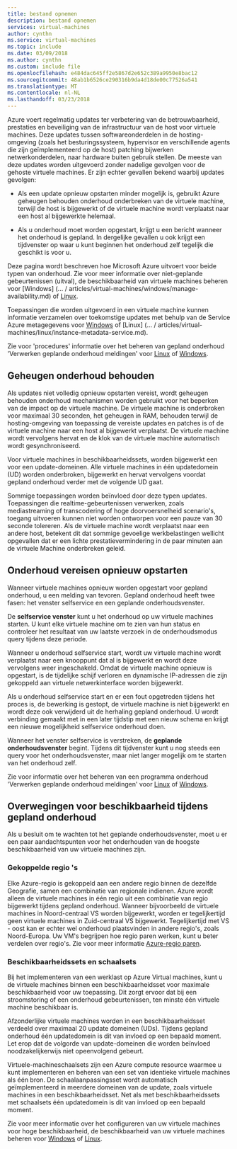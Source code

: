 ```yaml
---
title: bestand opnemen
description: bestand opnemen
services: virtual-machines
author: cynthn
ms.service: virtual-machines
ms.topic: include
ms.date: 03/09/2018
ms.author: cynthn
ms.custom: include file
ms.openlocfilehash: e484dac645ff2e5867d2e652c389a9950e8bac12
ms.sourcegitcommit: 48ab1b6526ce290316b9da4d18de00c77526a541
ms.translationtype: MT
ms.contentlocale: nl-NL
ms.lasthandoff: 03/23/2018
---
```

Azure voert regelmatig updates ter verbetering van de betrouwbaarheid, prestaties en beveiliging van de infrastructuur van de host voor virtuele machines. Deze updates tussen softwareonderdelen in de hosting-omgeving (zoals het besturingssysteem, hypervisor en verschillende agents die zijn geïmplementeerd op de host) patching bijwerken netwerkonderdelen, naar hardware buiten gebruik stellen. De meeste van deze updates worden uitgevoerd zonder nadelige gevolgen voor de gehoste virtuele machines. Er zijn echter gevallen bekend waarbij updates gevolgen:

- Als een update opnieuw opstarten minder mogelijk is, gebruikt Azure geheugen behouden onderhoud onderbreken van de virtuele machine, terwijl de host is bijgewerkt of de virtuele machine wordt verplaatst naar een host al bijgewerkte helemaal.

- Als u onderhoud moet worden opgestart, krijgt u een bericht wanneer het onderhoud is gepland. In dergelijke gevallen u ook krijgt een tijdvenster op waar u kunt beginnen het onderhoud zelf tegelijk die geschikt is voor u.

Deze pagina wordt beschreven hoe Microsoft Azure uitvoert voor beide typen van onderhoud. Zie voor meer informatie over niet-geplande gebeurtenissen (uitval), de beschikbaarheid van virtuele machines beheren voor [Windows] (... / articles/virtual-machines/windows/manage-availability.md) of [Linux](../articles/virtual-machines/linux/manage-availability.md).

Toepassingen die worden uitgevoerd in een virtuele machine kunnen informatie verzamelen over toekomstige updates met behulp van de Service Azure metagegevens voor [Windows](../articles/virtual-machines/windows/instance-metadata-service.md) of [Linux] (... / articles/virtual-machines/linux/instance-metadata-service.md).

Zie voor 'procedures' informatie over het beheren van gepland onderhoud 'Verwerken geplande onderhoud meldingen' voor [Linux](../articles/virtual-machines/linux/maintenance-notifications.md) of [Windows](../articles/virtual-machines/windows/maintenance-notifications.md).

## <a name="memory-preserving-maintenance"></a>Geheugen onderhoud behouden

Als updates niet volledig opnieuw opstarten vereist, wordt geheugen behouden onderhoud mechanismen worden gebruikt voor het beperken van de impact op de virtuele machine. De virtuele machine is onderbroken voor maximaal 30 seconden, het geheugen in RAM, behouden terwijl de hosting-omgeving van toepassing de vereiste updates en patches is of de virtuele machine naar een host al bijgewerkt verplaatst. De virtuele machine wordt vervolgens hervat en de klok van de virtuele machine automatisch wordt gesynchroniseerd. 

Voor virtuele machines in beschikbaarheidssets, worden bijgewerkt een voor een update-domeinen. Alle virtuele machines in één updatedomein (UD) worden onderbroken, bijgewerkt en hervat vervolgens voordat gepland onderhoud verder met de volgende UD gaat.

Sommige toepassingen worden beïnvloed door deze typen updates. Toepassingen die realtime-gebeurtenissen verwerken, zoals mediastreaming of transcodering of hoge doorvoersnelheid scenario's, toegang uitvoeren kunnen niet worden ontworpen voor een pauze van 30 seconde tolereren. <!-- sooooo, what should they do? --> Als de virtuele machine wordt verplaatst naar een andere host, betekent dit dat sommige gevoelige werkbelastingen wellicht opgevallen dat er een lichte prestatievermindering in de paar minuten aan de virtuele Machine onderbreken geleid. 


## <a name="maintenance-requiring-a-reboot"></a>Onderhoud vereisen opnieuw opstarten

Wanneer virtuele machines opnieuw worden opgestart voor gepland onderhoud, u een melding van tevoren. Gepland onderhoud heeft twee fasen: het venster selfservice en een geplande onderhoudsvenster.

De **selfservice venster** kunt u het onderhoud op uw virtuele machines starten. U kunt elke virtuele machine om te zien van hun status en controleer het resultaat van uw laatste verzoek in de onderhoudsmodus query tijdens deze periode.

Wanneer u onderhoud selfservice start, wordt uw virtuele machine wordt verplaatst naar een knooppunt dat al is bijgewerkt en wordt deze vervolgens weer ingeschakeld. Omdat de virtuele machine opnieuw is opgestart, is de tijdelijke schijf verloren en dynamische IP-adressen die zijn gekoppeld aan virtuele netwerkinterface worden bijgewerkt.

Als u onderhoud selfservice start en er een fout opgetreden tijdens het proces is, de bewerking is gestopt, de virtuele machine is niet bijgewerkt en wordt deze ook verwijderd uit de herhaling gepland onderhoud. U wordt verbinding gemaakt met in een later tijdstip met een nieuw schema en krijgt een nieuwe mogelijkheid selfservice onderhoud doen. 

Wanneer het venster selfservice is verstreken, de **geplande onderhoudsvenster** begint. Tijdens dit tijdvenster kunt u nog steeds een query voor het onderhoudsvenster, maar niet langer mogelijk om te starten van het onderhoud zelf.

Zie voor informatie over het beheren van een programma onderhoud 'Verwerken geplande onderhoud meldingen' voor [Linux](../articles/virtual-machines/linux/maintenance-notifications.md) of [Windows](../articles/virtual-machines/windows/maintenance-notifications.md). 

## <a name="availability-considerations-during-planned-maintenance"></a>Overwegingen voor beschikbaarheid tijdens gepland onderhoud 

Als u besluit om te wachten tot het geplande onderhoudsvenster, moet u er een paar aandachtspunten voor het onderhouden van de hoogste beschikbaarheid van uw virtuele machines zijn. 

### <a name="paired-regions"></a>Gekoppelde regio 's

Elke Azure-regio is gekoppeld aan een andere regio binnen de dezelfde Geografie, samen een combinatie van regionale indienen. Azure wordt alleen de virtuele machines in één regio uit een combinatie van regio bijgewerkt tijdens gepland onderhoud. Wanneer bijvoorbeeld de virtuele machines in Noord-centraal VS worden bijgewerkt, worden er tegelijkertijd geen virtuele machines in Zuid-centraal VS bijgewerkt. Tegelijkertijd met VS - oost kan er echter wel onderhoud plaatsvinden in andere regio's, zoals Noord-Europa. Uw VM's begrijpen hoe regio paren werken, kunt u beter verdelen over regio's. Zie voor meer informatie [Azure-regio paren](https://docs.microsoft.com/azure/best-practices-availability-paired-regions).

### <a name="availability-sets-and-scale-sets"></a>Beschikbaarheidssets en schaalsets

Bij het implementeren van een werklast op Azure Virtual machines, kunt u de virtuele machines binnen een beschikbaarheidsset voor maximale beschikbaarheid voor uw toepassing. Dit zorgt ervoor dat bij een stroomstoring of een onderhoud gebeurtenissen, ten minste één virtuele machine beschikbaar is.

Afzonderlijke virtuele machines worden in een beschikbaarheidsset verdeeld over maximaal 20 update domeinen (UDs). Tijdens gepland onderhoud één updatedomein is dit van invloed op een bepaald moment. Let erop dat de volgorde van update-domeinen die worden beïnvloed noodzakelijkerwijs niet opeenvolgend gebeurt. 

Virtuele-machineschaalsets zijn een Azure compute resource waarmee u kunt implementeren en beheren van een set van identieke virtuele machines als één bron. De schaalaanpassingsset wordt automatisch geïmplementeerd in meerdere domeinen van de update, zoals virtuele machines in een beschikbaarheidsset. Net als met beschikbaarheidssets met schaalsets één updatedomein is dit van invloed op een bepaald moment.

Zie voor meer informatie over het configureren van uw virtuele machines voor hoge beschikbaarheid, de beschikbaarheid van uw virtuele machines beheren voor [Windows](../articles/virtual-machines/windows/manage-availability.md) of [Linux](../articles/virtual-machines/linux/manage-availability.md).

